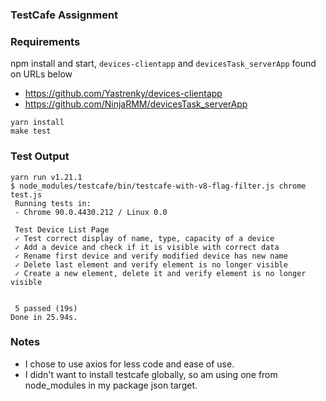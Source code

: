 ### TestCafe Assignment

### Requirements

npm install and start, `devices-clientapp` and `devicesTask_serverApp` found on URLs below
- https://github.com/Yastrenky/devices-clientapp
- https://github.com/NinjaRMM/devicesTask_serverApp

```
yarn install
make test
```

### Test Output
```
yarn run v1.21.1
$ node_modules/testcafe/bin/testcafe-with-v8-flag-filter.js chrome test.js
 Running tests in:
 - Chrome 90.0.4430.212 / Linux 0.0

 Test Device List Page
 ✓ Test correct display of name, type, capacity of a device
 ✓ Add a device and check if it is visible with correct data
 ✓ Rename first device and verify modified device has new name
 ✓ Delete last element and verify element is no longer visible
 ✓ Create a new element, delete it and verify element is no longer visible


 5 passed (19s)
Done in 25.94s.
```
### Notes
- I chose to use axios for less code and ease of use.
- I didn't want to install testcafe globally, so am using one from node_modules in my package json target.
